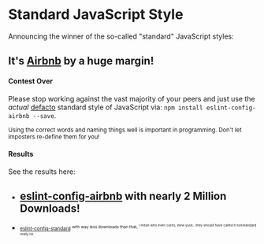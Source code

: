 # Standard JavaScript Style

Announcing the winner of the so-called "standard" JavaScript styles:

## It's [Airbnb](https://www.npmjs.com/package/eslint-config-airbnb) by a huge margin!

#### Contest Over

Please stop working against the vast majority of your peers and just use the *actual* [defacto](https://www.google.com/search?q=define+de+facto) standard style of JavaScript via: `npm install eslint-config-airbnb --save`.

<small>Using the correct words and naming things well is important in programming. Don't let imposters re-define them for you!</small>

#### Results

See the results here:

- ## [eslint-config-airbnb](https://www.npmjs.com/package/eslint-config-airbnb) with nearly 2 Million Downloads!
- <small><small>[eslint-config-standard](https://www.npmjs.com/package/eslint-config-standard) <sup>with way less downloads than that, <sup>I mean who even cares, eww yuck...they should have called it nonstandard really lol.</sup></sup></small></small>

